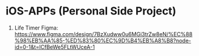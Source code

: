 # iOS-APPs (Personal Side Project)
1. Life Timer
   Figma: https://www.figma.com/design/7BzXudww0u6MGi3trZw8eN/%EC%88%98%EB%AA%85-%ED%83%80%EC%9D%B4%EB%A8%B8?node-id=0-1&t=lCfBeWe5FLtWUceA-1
